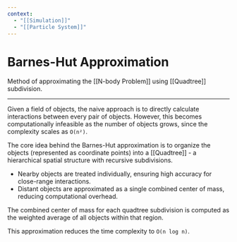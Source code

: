 ```yaml
---
context:
  - "[[Simulation]]"
  - "[[Particle System]]"
---
```


# Barnes-Hut Approximation

Method of approximating the [[N-body Problem]] using [[Quadtree]] subdivision.

---

Given a field of objects, the naive approach is to directly calculate interactions between every pair of objects. However, this becomes computationally infeasible as the number of objects grows, since the complexity scales as `O(n²)`.

The core idea behind the Barnes-Hut approximation is to organize the objects (represented as coordinate points) into a [[Quadtree]] - a hierarchical spatial structure with recursive subdivisions.

- Nearby objects are treated individually, ensuring high accuracy for close-range interactions.
- Distant objects are approximated as a single combined center of mass, reducing computational overhead.

The combined center of mass for each quadtree subdivision is computed as the weighted average of all objects within that region.

This approximation reduces the time complexity to `O(n log n)`.
